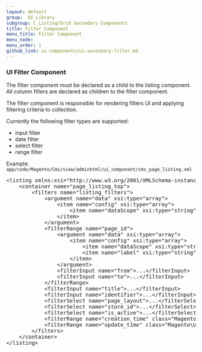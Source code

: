 ```yaml
---
layout: default
group:  UI Library
subgroup: C_Listing/Grid Secondary Components
title: Filter Component
menu_title: Filter Component
menu_node:
menu_order: 1
github_link: ui-components/ui-secondary-filter.md
---
```


<h3 id="filter">UI Filter Component</h3>

The filter component must be declared as a child to the listing component.
All column filters are declared as children to the filter component.

The filter component is responsible for rendering filters UI and applying filtering criteria to collection.

Currently the following filter types are supported:

* input filter
* date filter
* select filter
* range filter

Example:
`app/code/Magento/Cms/view/adminhtml/ui_component/cms_page_listing.xml`

<pre>
&lt;listing xmlns:xsi="http://www.w3.org/2001/XMLSchema-instance" xsi:noNamespaceSchemaLocation="../../../../Ui/etc/ui_configuration.xsd"&gt;
    &lt;container name="page_listing_top"&gt;
        &lt;filters name="listing_filters"&gt;
            &lt;argument name="data" xsi:type="array"&gt;
                &lt;item name="config" xsi:type="array"&gt;
                    &lt;item name="dataScope" xsi:type="string"&gt;params.filters&lt;/item&gt;
                &lt;/item&gt;
            &lt;/argument&gt;
            &lt;filterRange name="page_id"&gt;
                &lt;argument name="data" xsi:type="array"&gt;
                    &lt;item name="config" xsi:type="array"&gt;
                        &lt;item name="dataScope" xsi:type="string"&gt;page_id&lt;/item&gt;
                        &lt;item name="label" xsi:type="string" translate="true"&gt;ID&lt;/item&gt;
                    &lt;/item&gt;
                &lt;/argument&gt;
                &lt;filterInput name="from"&gt;...&lt;/filterInput&gt;
                &lt;filterInput name="to"&gt;...&lt;/filterInput&gt;
            &lt;/filterRange&gt;
            &lt;filterInput name="title"&gt;...&lt;/filterInput&gt;
            &lt;filterInput name="identifier"&gt;...&lt;/filterInput&gt;
            &lt;filterSelect name="page_layout"&gt;...&lt;/filterSelect&gt;
            &lt;filterSelect name="store_id"&gt;...&lt;/filterSelect&gt;
            &lt;filterSelect name="is_active"&gt;...&lt;/filterSelect&gt;
            &lt;filterRange name="creation_time" class="Magento\Ui\Component\Filters\Type\DateRange"&gt;...&lt;/filterRange&gt;
            &lt;filterRange name="update_time" class="Magento\Ui\Component\Filters\Type\DateRange"&gt;...&lt;/filterRange&gt;
        &lt;/filters&gt;
    &lt;/container&gt;
&lt;/listing&gt;
</pre>